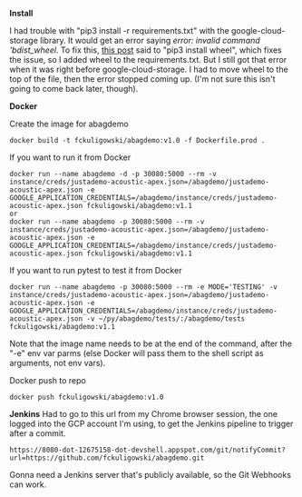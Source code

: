 

**Install**

I had trouble with "pip3 install -r requirements.txt" with the google-cloud-storage library. It would get an error saying *error: invalid command 'bdist_wheel*. To fix this, [this post](https://stackoverflow.com/questions/34819221/why-is-python-setup-py-saying-invalid-command-bdist-wheel-on-travis-ci) said to "pip3 install wheel", which fixes the issue, so I added wheel to the requirements.txt. But I still got that error when it was right before google-cloud-storage. I had to move wheel to the top of the file, then the error stopped coming up. (I'm not sure this isn't going to come back later, though).

**Docker**

Create the image for abagdemo

```
docker build -t fckuligowski/abagdemo:v1.0 -f Dockerfile.prod .
```

If you want to run it from Docker

```
docker run --name abagdemo -d -p 30080:5000 --rm -v instance/creds/justademo-acoustic-apex.json=/abagdemo/justademo-acoustic-apex.json -e GOOGLE_APPLICATION_CREDENTIALS=/abagdemo/instance/creds/justademo-acoustic-apex.json fckuligowski/abagdemo:v1.1
or
docker run --name abagdemo -p 30080:5000 --rm -v instance/creds/justademo-acoustic-apex.json=/abagdemo/justademo-acoustic-apex.json -e GOOGLE_APPLICATION_CREDENTIALS=/abagdemo/instance/creds/justademo-acoustic-apex.json fckuligowski/abagdemo:v1.1
```
If you want to run pytest to test it from Docker
```
docker run --name abagdemo -p 30080:5000 --rm -e MODE='TESTING' -v instance/creds/justademo-acoustic-apex.json=/abagdemo/justademo-acoustic-apex.json -e GOOGLE_APPLICATION_CREDENTIALS=/abagdemo/instance/creds/justademo-acoustic-apex.json -v ~/py/abagdemo/tests/:/abagdemo/tests fckuligowski/abagdemo:v1.1
```
Note that the image name needs to be at the end of the command, after the "-e" env var parms (else Docker will pass them to the shell script as arguments, not env vars).

Docker push to repo

```
docker push fckuligowski/abagdemo:v1.0
```

**Jenkins**
Had to go to this url from my Chrome browser session, the one logged into the GCP account I'm using, to get the Jenkins pipeline to trigger after a commit.
```
https://8080-dot-12675158-dot-devshell.appspot.com/git/notifyCommit?url=https://github.com/fckuligowski/abagdemo.git
```
Gonna need a Jenkins server that's publicly available, so the Git Webhooks can work.




